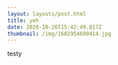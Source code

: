 ```yaml
---
layout: layouts/post.html
title: yeh
date: 2020-10-26T15:42:49.817Z
thumbnail: /img/1602954690414.jpg
---
```

testy